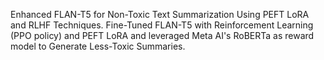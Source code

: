 Enhanced FLAN-T5 for Non-Toxic Text Summarization Using PEFT LoRA and RLHF Techniques.
Fine-Tuned FLAN-T5 with Reinforcement Learning (PPO policy) and PEFT LoRA and leveraged Meta AI's RoBERTa as reward model to Generate Less-Toxic Summaries.
